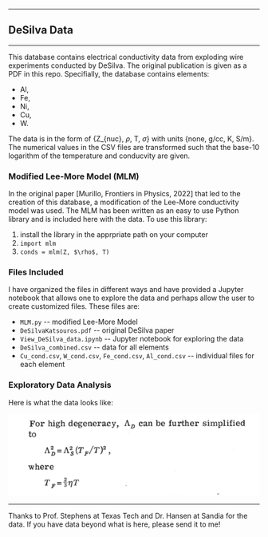 
____
## DeSilva Data
____

This database contains electrical conductivity data from exploding wire experiments conducted by DeSilva. The original publication is given as a PDF in this repo. Specifially, the database contains elements:
* Al,
* Fe,
* Ni,
* Cu,
* W.

The data is in the form of {Z_{nuc}, $\rho$, T, $\sigma$} with units {none, g/cc, K, S/m}. The numerical values in the CSV files are transformed such that the base-10 logarithm of the temperature and conducvity are given. 


### Modified Lee-More Model (MLM)

In the original paper [Murillo, Frontiers in Physics, 2022] that led to the creation of this database, a modification of the Lee-More conductivity model was used. The MLM has been written as an easy to use Python library and is included here with the data. To use this library:
1. install the library in the apprpriate path on your computer
2. `import mlm`
3. `conds = mlm(Z, $\rho$, T)`


### Files Included 

I have organized the files in different ways and have provided a Jupyter notebook that allows one to explore the data and perhaps allow the user to create customized files. These files are:
* `MLM.py` -- modified Lee-More Model
* `DeSilvaKatsouros.pdf` -- original DeSilva paper
* `View_DeSilva_data.ipynb` -- Jupyter notebook for exploring the data
* `DeSilva_combined.csv` -- data for all elements
* `Cu_cond.csv`, `W_cond.csv`, `Fe_cond.csv`, `Al_cond.csv` -- individual files for each element


### Exploratory Data Analysis

Here is what the data looks like:

![](image.png)


____
Thanks to Prof. Stephens at Texas Tech and Dr. Hansen at Sandia for the data. If you have data beyond what is here, please send it to me! 



